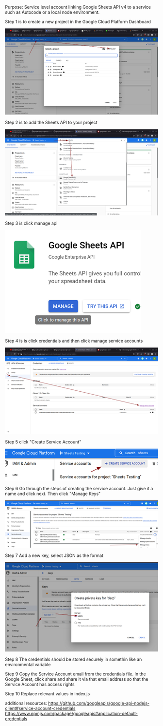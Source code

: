 Purpose:
Service level account linking Google Sheets API v4 to a service such as Autocode or a local node environment.

Step 1 is to create a new project in the Google Cloud Platform Dashboard

![Step 1](/img/001.png?raw=true "Step 1")

Step 2 is to add the Sheets API to your project

![Step 2](/img/002.png?raw=true "Step 2")

Step 3 is click manage api

![Step 3](/img/003.png?raw=true "Step 3")

Step 4 is is click credentials and then click manage service accounts

![Step 4](/img/004.png?raw=true "Step 4")

Step 5 click "Create Service Account"

![Step 5](/img/005.png?raw=true "Step 5")

Step 6 Go through the steps of creating the service account. Just give it a name and click next. Then click "Manage Keys"

![Step 6](/img/006.png?raw=true "Step 6")

Step 7 Add a new key, select JSON as the format

![Step 7](/img/007.png?raw=true "Step 7")

Step 8 The credentials should be stored securely in somethin like an environmental variable

Step 9 Copy the Service Account email from the credentials file. In the Google Sheet, click share and share it via that email address so that the Service Account has access rights

Step 10 Replace relevant values in index.js

additional resources:
https://github.com/googleapis/google-api-nodejs-client#service-account-credentials
https://www.npmjs.com/package/googleapis#application-default-credentials

